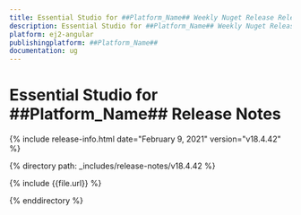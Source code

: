 ```yaml
---
title: Essential Studio for ##Platform_Name## Weekly Nuget Release Release Notes  
description: Essential Studio for ##Platform_Name## Weekly Nuget Release Release Notes  
platform: ej2-angular
publishingplatform: ##Platform_Name##
documentation: ug
---
```


# Essential Studio for  ##Platform_Name##  Release Notes  

{% include release-info.html date="February 9, 2021"   version="v18.4.42"  %} 

{% directory path: _includes/release-notes/v18.4.42 %}

{% include {{file.url}} %}

{% enddirectory %}
